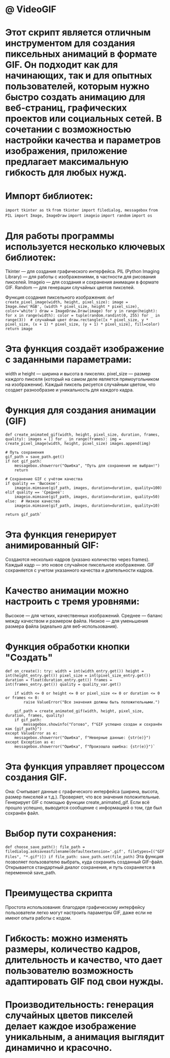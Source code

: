 # @ VideoGIF

# Этот скрипт является отличным инструментом для создания пиксельных анимаций в формате GIF. Он подходит как для начинающих, так и для опытных пользователей, которым нужно быстро создать анимацию для веб-страниц, графических проектов или социальных сетей. В сочетании с возможностью настройки качества и параметров изображения, приложение предлагает максимальную гибкость для любых нужд.

# Импорт библиотек:
`import tkinter as tk`
`from tkinter import filedialog, messagebox`
`from PIL import Image, ImageDraw`
`import imageio`
`import random`
`import os`

# Для работы программы используется несколько ключевых библиотек:
Tkinter — для создания графического интерфейса.
PIL (Python Imaging Library) — для работы с изображениями, в частности для рисования пикселей.
Imageio — для создания и сохранения анимации в формате GIF.
Random — для генерации случайных цветов пикселей.

Функция создания пиксельного изображения:
`def create_pixel_image(width, height, pixel_size):
    image = Image.new('RGB', (width * pixel_size, height * pixel_size), color='white')
    draw = ImageDraw.Draw(image)
    for y in range(height):
        for x in range(width):
            color = tuple(random.randint(0, 255) for _ in range(3))  # случайный цвет
            draw.rectangle([x * pixel_size, y * pixel_size, (x + 1) * pixel_size, (y + 1) * pixel_size], fill=color)
    return image`
# Эта функция создаёт изображение с заданными параметрами:
width и height — ширина и высота в пикселях.
pixel_size — размер каждого пикселя (который на самом деле является прямоугольником на изображении).
Каждый пиксель рисуется случайным цветом, что создает разнообразие и уникальность для каждого кадра.

# Функция для создания анимации (GIF)
`def create_animated_gif(width, height, pixel_size, duration, frames, quality):
    images = []
    for _ in range(frames):
        img = create_pixel_image(width, height, pixel_size)
        images.append(img)`

    # Путь сохранения
    gif_path = save_path.get()
    if not gif_path:
        messagebox.showerror("Ошибка", "Путь для сохранения не выбран!")
        return

    # Сохранение GIF с учётом качества
    if quality == 'Высокое':
        imageio.mimsave(gif_path, images, duration=duration, quality=100)
    elif quality == 'Среднее':
        imageio.mimsave(gif_path, images, duration=duration, quality=50)
    else:  # Низкое качество
        imageio.mimsave(gif_path, images, duration=duration, quality=10)

    return gif_path` 

# Эта функция генерирует анимированный GIF:
Создаются несколько кадров (указано количество через frames).
Каждый кадр — это новое случайное пиксельное изображение.
GIF сохраняется с учетом указанного качества и длительности кадров.

# Качество анимации можно настроить с тремя уровнями:
Высокое — для четких, качественных изображений.
Среднее — баланс между качеством и размером файла.
Низкое — для уменьшения размера файла (идеально для веб-использования).

# Функция обработки кнопки "Создать"
`def on_create():
    try:
        width = int(width_entry.get())
        height = int(height_entry.get())
        pixel_size = int(pixel_size_entry.get())
        duration = float(duration_entry.get())
        frames = int(frames_entry.get())
        quality = quality_var.get()`

        if width <= 0 or height <= 0 or pixel_size <= 0 or duration <= 0 or frames <= 0:
            raise ValueError("Все значения должны быть положительными.")

        gif_path = create_animated_gif(width, height, pixel_size, duration, frames, quality)
        if gif_path:
            messagebox.showinfo("Готово", f"GIF успешно создан и сохранён как {gif_path}")
    except ValueError as e:
        messagebox.showerror("Ошибка", f"Неверные данные: {str(e)}")
    except Exception as e:
        messagebox.showerror("Ошибка", f"Произошла ошибка: {str(e)}")`

# Эта функция управляет процессом создания GIF. 
Она:
Считывает данные с графического интерфейса (ширина, высота, размер пикселей и т.д.).
Проверяет, что все значения положительные.
Генерирует GIF с помощью функции create_animated_gif.
Если всё прошло успешно, выводится сообщение с информацией о том, где был сохранён файл.

# Выбор пути сохранения:
`def choose_save_path():
    file_path = filedialog.asksaveasfilename(defaultextension='.gif', filetypes=[("GIF Files", "*.gif")])
    if file_path:
        save_path.set(file_path)`
Эта функция позволяет пользователю выбрать, куда сохранить созданный GIF-файл. Открывается стандартный диалог сохранения, и путь сохраняется в переменной save_path.

# Преимущества скрипта
Простота использования: благодаря графическому интерфейсу пользователи легко могут настроить параметры GIF, даже если не имеют опыта работы с кодом.
# Гибкость: можно изменять размеры, количество кадров, длительность и качество, что дает пользователю возможность адаптировать GIF под свои нужды.
# Производительность: генерация случайных цветов пикселей делает каждое изображение уникальным, а анимация выглядит динамично и красочно.
